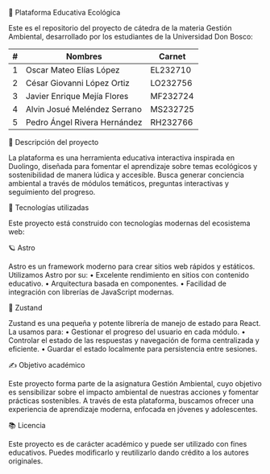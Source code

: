 🌱 Plataforma Educativa Ecológica

Este es el repositorio del proyecto de cátedra de la materia Gestión Ambiental, desarrollado por los estudiantes de la Universidad Don Bosco:

| #  | Nombres                          | Carnet   |
|----|----------------------------------|----------|
| 1  | Oscar Mateo Elías López         | EL232710 |
| 2  | César Giovanni López Ortiz      | LO232756 |
| 3  | Javier Enrique Mejía Flores     | MF232724 |
| 4  | Alvin Josué Meléndez Serrano    | MS232725 |
| 5  | Pedro Ángel Rivera Hernández    | RH232766 |

🧠 Descripción del proyecto

La plataforma es una herramienta educativa interactiva inspirada en Duolingo, diseñada para fomentar el aprendizaje sobre temas ecológicos y sostenibilidad de manera lúdica y accesible. Busca generar conciencia ambiental a través de módulos temáticos, preguntas interactivas y seguimiento del progreso.

🚀 Tecnologías utilizadas

Este proyecto está construido con tecnologías modernas del ecosistema web:

🪐 Astro

Astro es un framework moderno para crear sitios web rápidos y estáticos. Utilizamos Astro por su:
•	Excelente rendimiento en sitios con contenido educativo.
•	Arquitectura basada en componentes.
•	Facilidad de integración con librerías de JavaScript modernas.

🧠 Zustand

Zustand es una pequeña y potente librería de manejo de estado para React. La usamos para:
•	Gestionar el progreso del usuario en cada módulo.
•	Controlar el estado de las respuestas y navegación de forma centralizada y eficiente.
•	Guardar el estado localmente para persistencia entre sesiones.

✍️ Objetivo académico

Este proyecto forma parte de la asignatura Gestión Ambiental, cuyo objetivo es sensibilizar sobre el impacto ambiental de nuestras acciones y fomentar prácticas sostenibles. A través de esta plataforma, buscamos ofrecer una experiencia de aprendizaje moderna, enfocada en jóvenes y adolescentes.

📚 Licencia

Este proyecto es de carácter académico y puede ser utilizado con fines educativos. Puedes modificarlo y reutilizarlo dando crédito a los autores originales.
